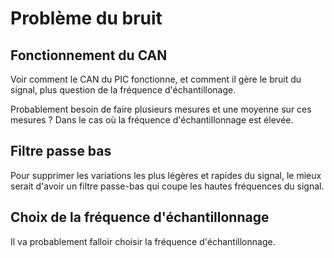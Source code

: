 # Problème du bruit

## Fonctionnement du CAN
Voir comment le CAN du PIC fonctionne, et comment il gère le bruit du signal,
plus question de la fréquence d'échantillonage.

Probablement besoin de faire plusieurs mesures et une moyenne sur ces mesures ?
Dans le cas où la fréquence d'échantillonnage est élevée.

## Filtre passe bas
Pour supprimer les variations les plus légères et rapides du signal, le mieux
serait d'avoir un filtre passe-bas qui coupe les hautes fréquences du signal.

## Choix de la fréquence d'échantillonnage
Il va probablement falloir choisir la fréquence d'échantillonnage.

